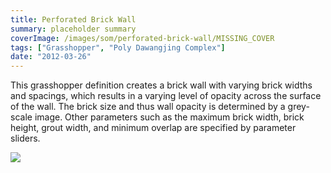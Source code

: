 ```yaml
---
title: Perforated Brick Wall
summary: placeholder summary
coverImage: /images/som/perforated-brick-wall/MISSING_COVER
tags: ["Grasshopper", "Poly Dawangjing Complex"]
date: "2012-03-26"
---
```


This grasshopper definition creates a brick wall with varying brick widths and spacings, which results in a varying level of opacity across the surface of the wall. The brick size and thus wall opacity is determined by a grey-scale image. Other parameters such as the maximum brick width, brick height, grout width, and minimum overlap are specified by parameter sliders.

![](sample-image.png)
